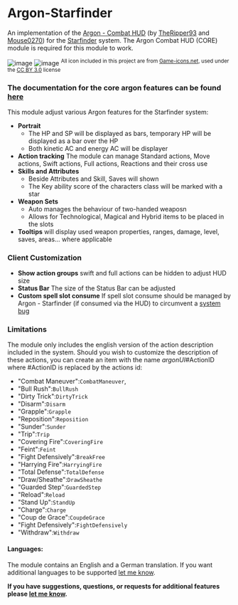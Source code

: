 # Argon-Starfinder
An implementation of the [Argon - Combat HUD](https://foundryvtt.com/packages/enhancedcombathud) (by [TheRipper93](https://theripper93.com/) and [Mouse0270](https://github.com/mouse0270)) for the [Starfinder](https://foundryvtt.com/packages/sfrpg) system. The Argon Combat HUD (CORE) module is required for this module to work.

![image](https://github.com/Saibot393/enhancedcombathud-sfrpg/assets/137942782/07336b27-b42c-43eb-a961-a98e4277e1e8)
![image](https://github.com/Saibot393/enhancedcombathud-sfrpg/assets/137942782/0acea995-f42f-4097-8473-d802ff3ade64)
<sup>All icon included in this project are from [Game-icons.net](game-icons.net), used under the [CC BY 3.0](https://creativecommons.org/licenses/by/3.0/) license</sup>

### The documentation for the core argon features can be found [here](https://api.theripper93.com/modulewiki/enhancedcombathud/free)

This module adjust various Argon features for the Starfinder system:
- **Portrait**
    - The HP and SP will be displayed as bars, temporary HP will be displayed as a bar over the HP
    - Both kinetic AC and energy AC will be displayer
- **Action tracking** The module can manage Standard actions, Move actions, Swift actions, Full actions, Reactions and their cross use
- **Skills and Attributes**
    - Beside Attributes and Skill, Saves will shown
    - The Key ability score of the characters class will be marked with a star
- **Weapon Sets**
    - Auto manages the behaviour of two-handed weaposn
    - Allows for Technological, Magical and Hybrid items to be placed in the slots
- **Tooltips** will display used weapon properties, ranges, damage, level, saves, areas... where applicable

### Client Customization
- **Show action groups** swift and full actions can be hidden to adjust HUD size
- **Status Bar** The size of the Status Bar can be adjusted
- **Custom spell slot consume** If spell slot consume should be managed by Argon - Starfinder (if consumed via the HUD) to circumvent a [system bug](https://github.com/foundryvtt-starfinder/foundryvtt-starfinder/issues/1267)

### Limitations

The module only includes the english version of the action description included in the system. Should you wish to customize the description of these actions, you can create an item with the name _argonUI_#ActionID where #ActionID is replaced by the actions id:
- "Combat Maneuver":`CombatManeuver`,
- "Bull Rush":`BullRush`
- "Dirty Trick":`DirtyTrick`
- "Disarm":`Disarm`
- "Grapple":`Grapple`
- "Reposition":`Reposition`
- "Sunder":`Sunder`
- "Trip":`Trip`
- "Covering Fire":`CoveringFire`
- "Feint":`Feint`
- "Fight Defensively":`BreakFree`
- "Harrying Fire":`HarryingFire`
- "Total Defense":`TotalDefense`
- "Draw/Sheathe":`DrawSheathe`
- "Guarded Step":`GuardedStep`
- "Reload":`Reload`
- "Stand Up":`StandUp`
- "Charge":`Charge`
- "Coup de Grace":`CoupdeGrace`
- "Fight Defensively":`FightDefensively`
- "Withdraw":`Withdraw`

#### Languages:

The module contains an English and a German translation. If you want additional languages to be supported [let me know](https://github.com/Saibot393/enhancedcombathud-sfrpg/issues).

**If you have suggestions, questions, or requests for additional features please [let me know](https://github.com/Saibot393/enhancedcombathud-sfrpg/issues).**
